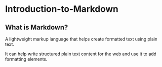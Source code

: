 # Introduction-to-Markdown

## What is Markdown?
A lightweight markup language that helps create formatted text using plain text. 

It can help write structured plain text content for the web and use it to add formatting elements.
